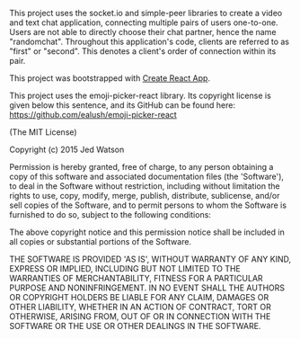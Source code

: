 This project uses the socket.io and simple-peer libraries to create a video and text chat application, connecting multiple pairs of users one-to-one. Users are not able to directly choose their chat partner, hence the name "randomchat". Throughout this application's code, clients are referred to as "first" or "second". This denotes a client's order of connection within its pair.

This project was bootstrapped with [Create React App](https://github.com/facebook/create-react-app).

This project uses the emoji-picker-react library. Its copyright license is given below this sentence, and its GitHub can be found here: https://github.com/ealush/emoji-picker-react

(The MIT License)

Copyright (c) 2015 Jed Watson

Permission is hereby granted, free of charge, to any person obtaining a copy of this software and associated documentation files (the 'Software'), to deal in the Software without restriction, including without limitation the rights to use, copy, modify, merge, publish, distribute, sublicense, and/or sell copies of the Software, and to permit persons to whom the Software is furnished to do so, subject to the following conditions:

The above copyright notice and this permission notice shall be included in all copies or substantial portions of the Software.

THE SOFTWARE IS PROVIDED 'AS IS', WITHOUT WARRANTY OF ANY KIND, EXPRESS OR IMPLIED, INCLUDING BUT NOT LIMITED TO THE WARRANTIES OF MERCHANTABILITY, FITNESS FOR A PARTICULAR PURPOSE AND NONINFRINGEMENT. IN NO EVENT SHALL THE AUTHORS OR COPYRIGHT HOLDERS BE LIABLE FOR ANY CLAIM, DAMAGES OR OTHER LIABILITY, WHETHER IN AN ACTION OF CONTRACT, TORT OR OTHERWISE, ARISING FROM, OUT OF OR IN CONNECTION WITH THE SOFTWARE OR THE USE OR OTHER DEALINGS IN THE SOFTWARE.
